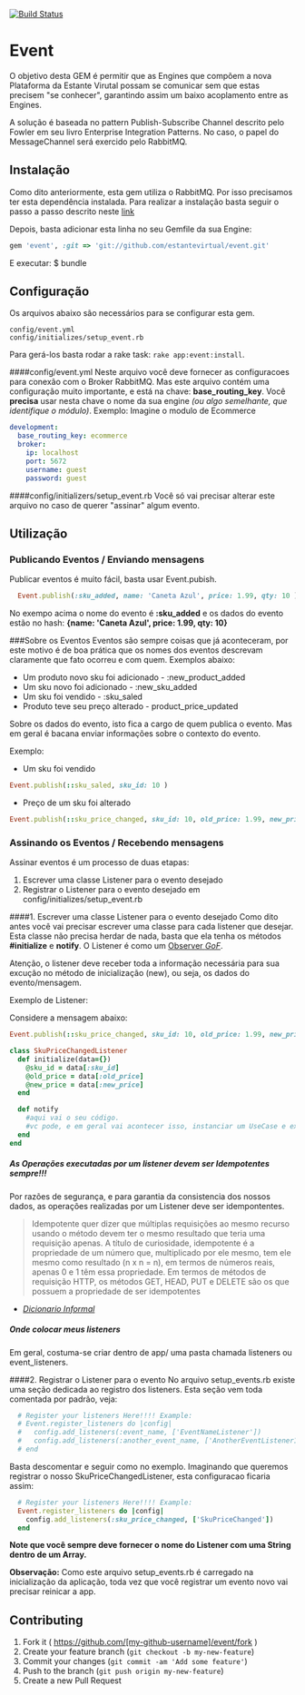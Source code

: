 [![Build Status](https://semaphoreapp.com/api/v1/projects/3b801a94-a652-4c1d-b347-ff6006adaf43/364951/shields_badge.svg)](https://semaphoreapp.com/darkseid/event)
# Event

O objetivo desta GEM é permitir que as Engines que compõem a nova Plataforma da Estante Virutal possam se comunicar sem que estas precisem "se conhecer", garantindo assim um baixo acoplamento entre as Engines.

A solução é baseada no pattern Publish-Subscribe Channel descrito pelo Fowler em seu livro Enterprise Integration Patterns. No caso, o papel do MessageChannel será exercido pelo RabbitMQ.

## Instalação

Como dito anteriormente, esta gem utiliza o RabbitMQ. Por isso precisamos ter esta dependência instalada. Para realizar a instalação basta seguir o passo a passo descrito neste [link](https://www.rabbitmq.com/download.html)

Depois, basta adicionar esta linha no seu Gemfile da sua Engine:

```ruby
gem 'event', :git => 'git://github.com/estantevirtual/event.git'
```

E executar:
    $ bundle 

## Configuração
Os arquivos abaixo são necessários para se configurar esta gem.
```
config/event.yml
config/initializes/setup_event.rb
```

Para gerá-los basta rodar a rake task: ```rake app:event:install```.  

####config/event.yml
Neste arquivo você deve fornecer as configuracoes para conexão com o Broker RabbitMQ.
Mas este arquivo contém uma configuração muito importante, e está na chave: **base_routing_key**. Você **precisa** usar nesta chave o nome da sua engine _(ou algo semelhante, que identifique o módulo)_.
Exemplo:
Imagine o modulo de Ecommerce

```yaml
development:
  base_routing_key: ecommerce
  broker:
    ip: localhost
    port: 5672
    username: guest
    password: guest
```

####config/initializers/setup_event.rb
Você só vai precisar alterar este arquivo no caso de querer "assinar" algum evento.

## Utilização

### Publicando Eventos / Enviando mensagens
Publicar eventos é muito fácil, basta usar Event.pubish.

```ruby
  Event.publish(:sku_added, name: 'Caneta Azul', price: 1.99, qty: 10 )
```
No exempo acima o nome do evento é **:sku_added** e os dados do evento estão no hash: **{name: 'Caneta Azul', price: 1.99, qty: 10}**

###Sobre os Eventos 
Eventos são sempre coisas que já aconteceram, por este motivo é de boa prática que os nomes dos eventos descrevam claramente que fato ocorreu e com quem. Exemplos abaixo:
 - Um produto novo sku foi adicionado - :new_product_added
 - Um sku novo foi adicionado - :new_sku_added
 - Um sku foi vendido - :sku_saled
 - Produto teve seu preço alterado - product_price_updated
 
Sobre os dados do evento, isto fica a cargo de quem publica o evento. Mas em geral é bacana enviar informações sobre o contexto do evento. 

Exemplo:

- Um sku foi vendido
```ruby
Event.publish(::sku_saled, sku_id: 10 )
```
- Preço de um sku foi alterado  
```ruby
Event.publish(::sku_price_changed, sku_id: 10, old_price: 1.99, new_price: 2.87 )
```
  
### Assinando os Eventos / Recebendo mensagens

Assinar eventos é um processo de duas etapas:  

1. Escrever uma classe Listener para o evento desejado  
2. Registrar o Listener para o evento desejado em config/initializes/setup_event.rb

####1. Escrever uma classe Listener para o evento desejado
Como dito antes você vai precisar escrever uma classe para cada listener que desejar.
Esta classe não precisa herdar de nada, basta que ela tenha os métodos **#initialize** e **notify**. O Listener é como um [Observer _GoF_](http://en.wikipedia.org/wiki/Observer_pattern).

Atenção, o listener deve receber toda a informação necessária para sua excução no método de inicialização (new), ou seja, os dados do evento/mensagem.

Exemplo de Listener:

Considere a mensagem abaixo:

```ruby
Event.publish(::sku_price_changed, sku_id: 10, old_price: 1.99, new_price: 2.87 )
```


```ruby
class SkuPriceChangedListener
  def initialize(data={})
    @sku_id = data[:sku_id]
    @old_price = data[:old_price]
    @new_price = data[:new_price]
  end

  def notify
    #aqui vai o seu código.
    #vc pode, e em geral vai acontecer isso, instanciar um UseCase e executa-lo.
  end
end
````

##### As Operações executadas por um listener devem ser Idempotentes sempre!!!
Por razões de segurança, e para garantia da consistencia dos nossos dados, as operações realizadas por um Listener deve ser idempontentes.

>Idempotente quer dizer que múltiplas requisições ao mesmo recurso usando o método devem ter o mesmo resultado que teria uma requisição apenas. A título de curiosidade, idempotente é a propriedade de um número que, multiplicado por ele mesmo, tem ele mesmo como resultado (n x n = n), em termos de números reais, apenas 0 e 1 têm essa propriedade. Em termos de métodos de requisição HTTP, os métodos GET, HEAD, PUT e DELETE são os que possuem a propriedade de ser idempotentes
- <cite>[Dicionario Informal](http://www.dicionarioinformal.com.br/idempotente/)</cite>

##### Onde colocar meus listeners
Em geral, costuma-se criar dentro de app/ uma pasta chamada listeners ou event_listeners.

####2. Registrar o Listener para o evento 
No arquivo setup_events.rb existe uma seção dedicada ao registro dos listeners.
Esta seção vem toda comentada por padrão, veja:
```ruby
  # Register your listeners Here!!!! Example:
  # Event.register_listeners do |config|
  #   config.add_listeners(:event_name, ['EventNameListener'])
  #   config.add_listeners(:another_event_name, ['AnotherEventListener1', 'Listner2'])
  # end
```
Basta descomentar e seguir como no exemplo. Imaginando que queremos registrar o nosso SkuPriceChangedListener, esta configuracao ficaria assim:

```ruby
  # Register your listeners Here!!!! Example:
  Event.register_listeners do |config|
    config.add_listeners(:sku_price_changed, ['SkuPriceChanged'])
  end
```

**Note que você sempre deve fornecer o nome do Listener com uma String dentro de um Array.**

**Observação:** Como este arquivo setup_events.rb é carregado na inicialização da aplicação, toda vez que você registrar um evento novo vai precisar reinicar a app.


## Contributing
1. Fork it ( https://github.com/[my-github-username]/event/fork )
2. Create your feature branch (`git checkout -b my-new-feature`)
3. Commit your changes (`git commit -am 'Add some feature'`)
4. Push to the branch (`git push origin my-new-feature`)
5. Create a new Pull Request

